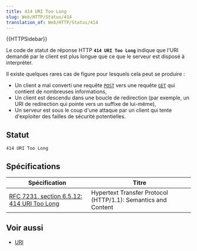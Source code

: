 ```yaml
---
title: 414 URI Too Long
slug: Web/HTTP/Status/414
translation_of: Web/HTTP/Status/414
---
```

{{HTTPSidebar}}

Le code de statut de réponse HTTP **`414 URI Too Long`** indique que l'URI demandé par le client est plus longue que ce que le serveur est disposé à interpréter.

Il existe quelques rares cas de figure pour lesquels cela peut se produire&nbsp;:

- Un client a mal converti une requête [`POST`](/fr/docs/Web/HTTP/Methods/POST) vers une requête [`GET`](/fr/docs/Web/HTTP/Methods/GET) qui contient de nombreuses informations,
- Un client est descendu dans une boucle de redirection (par exemple, un URI de redirection qui pointe vers un suffixe de lui-même),
- Un serveur est sous le coup d'une attaque par un client qui tente d'exploiter des failles de sécurité potentielles.

## Statut

```
414 URI Too Long
```

## Spécifications

| Spécification                                                | Titre                                                         |
| ------------------------------------------------------------ | ------------------------------------------------------------- |
| [RFC 7231, section 6.5.12: 414 URI Too Long](https://datatracker.ietf.org/doc/html/rfc7231#section-6.5.12) | Hypertext Transfer Protocol (HTTP/1.1): Semantics and Content |

## Voir aussi

- [URI](/fr/docs/Glossary/URI)
